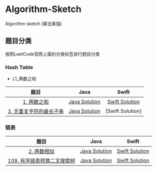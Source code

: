 # Algorithm-Sketch
Algorithm sketch (算法素描)

## 题目分类
按照LeetCode官网上面的分类标签进行题目分类
### Hash Table

* L1_两数之和 


| 题目      | Java | Swift |
|:-------:|:----:|:-----:|
| [1. 两数之和](https://leetcode-cn.com/problems/two-sum/) | [Java Solution](https://github.com/lxzzzzzz/Algorithm-Sketch/blob/master/Java/src/%E5%93%88%E5%B8%8C%E8%A1%A8/L1_%E4%B8%A4%E6%95%B0%E4%B9%8B%E5%92%8C/Solution.java) | [Swift Solution](https://github.com/lxzzzzzz/Algorithm-Sketch/blob/master/Swift/%E5%93%88%E5%B8%8C%E8%A1%A8.playground/Pages/L1_%E4%B8%A4%E6%95%B0%E4%B9%8B%E5%92%8C.xcplaygroundpage/Contents.swift) |
| [3. 无重复字符的最长子串](https://leetcode-cn.com/problems/longest-substring-without-repeating-characters/) | [Java Solution](https://github.com/lxzzzzzz/Algorithm-Sketch/blob/master/Java/src/哈希表/L3_无重复字符的最长子串/Solution.java) | [Swift Solution] |


### 链表

| 题目      | Java | Swift |
|:-------:|:----:|:-----:|
| [2. 两数相加](https://leetcode-cn.com/problems/add-two-numbers/) | [Java Solution](https://github.com/lxzzzzzz/Algorithm-Sketch/blob/master/Java/src/%E9%93%BE%E8%A1%A8/L2_%E4%B8%A4%E6%95%B0%E7%9B%B8%E5%8A%A0/Solution.java) | [Swift Solution](https://github.com/lxzzzzzz/Algorithm-Sketch/blob/master/Swift/%E9%93%BE%E8%A1%A8.playground/Pages/L2_%E4%B8%A4%E6%95%B0%E7%9B%B8%E5%8A%A0.xcplaygroundpage/Contents.swift) |
| [109. 有序链表转换二叉搜索树](https://leetcode-cn.com/problems/convert-sorted-list-to-binary-search-tree/) | [Java Solution](https://github.com/lxzzzzzz/Algorithm-Sketch/blob/master/Java/src/%E9%93%BE%E8%A1%A8/L109_%E6%9C%89%E5%BA%8F%E9%93%BE%E8%A1%A8%E8%BD%AC%E6%8D%A2%E4%BA%8C%E5%8F%89%E6%90%9C%E7%B4%A2%E6%A0%91/Solution.java) | [Swift Solution](https://github.com/lxzzzzzz/Algorithm-Sketch/blob/master/Swift/%E9%93%BE%E8%A1%A8.playground/Pages/L109%E6%9C%89%E5%BA%8F%E9%93%BE%E8%A1%A8%E8%BD%AC%E6%8D%A2%E4%BA%8C%E5%8F%89%E6%90%9C%E7%B4%A2%E6%A0%91.xcplaygroundpage/Contents.swift) |
